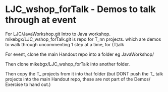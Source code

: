 # LJC_wshop_forTalk - Demos to talk through at event

For LJC/JavaWorkshop.git Intro to Java workshop.
  mikebgx/LJC_wshop_forTalk.git is repo for T_nn projects.
  which are demos to walk through uncommenting 1 step at a time, for (T)alk 

For event, clone the main Handout repo into a folder eg JavaWorkshop/

Then clone mikebgx/LJC_wshop_forTalk into another folder.

Then copy the T_ projects from it into that folder (but DONT push the T_ talk projects into the main Handout repo, these are not part of the Demos/ Exercise to hand out.)
